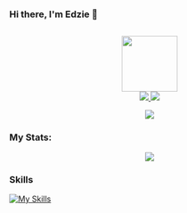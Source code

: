 ### Hi there, I'm Edzie 👋
## 
<div id = "header" align = "center">
  <img src = "https://media.giphy.com/media/13HgwGsXF0aiGY/giphy.gif" width = "100"/>
</div>

<div id = "badges" align = "center">
  <a href = "https://www.linkedin.com/in/edzie-mari-navarra-075330264">
  <img src = "https://img.shields.io/badge/LinkedIn-blue?logo=linkedin&logoColor=white&style=for-the-badge"/>
  </a>
    <a href = "https://www.facebook.com/Ph4se0ne">
  <img src = "https://img.shields.io/badge/FaceBook-informational?logo=Facebook&logoColor=white&style=for-the-badge"/>
  </a>
</div>

<p align="center">
  <a href="https://github.com/anuraghazra/github-readme-stats">
    <img align="center" src="https://github-readme-stats-git-master-luc1l1us-projects.vercel.app/api/top-langs/?username=luc1l1us&layout=compact&show_icons=true&theme=dracula&count_private=true&hide_border=true&hide=jupyter notebook"/>
  </a>
</p>

### My Stats:

<p align="center"><a href="https://github.com/anuraghazra/github-readme-stats">
  <img align="center" src="https://github-readme-stats-git-master-luc1l1us-projects.vercel.app/api?username=Luc1l1us&show_icons=true&theme=dracula&count_private=true&hide_border=true" />
</a></p>

### Skills

[![My Skills](https://skillicons.dev/icons?i=androidstudio,arch,arduino,bash,blender,cs,cpp,css,cypress,discordjs,express,figma,flutter,git,github,html,java,js,kotlin,linux,md,mongodb,mysql,neovim,nextjs,nix,nodejs,notion,npm,ps,php,powershell,pr,py,react,replit,tailwind,threejs,ts,ubuntu,unity,v,vercel,vim,visualstudio,vscode,&theme=dark)](https://skillicons.dev)